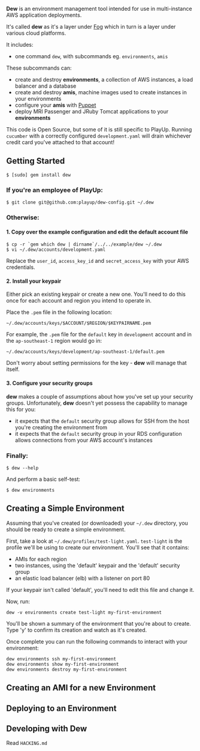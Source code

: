 **Dew** is an environment management tool intended for use in multi-instance AWS application deployments.

It's called **dew** as it's a layer under [Fog](http://fog.io) which in turn is a layer under various cloud platforms.

It includes:

  * one command `dew`, with subcommands eg. `environments`, `amis`
  
These subcommands can:

  * create and destroy **environments**, a collection of AWS instances, a load balancer and a database
  * create and destroy **amis**, machine images used to create instances in your environments
  * configure your **amis** with [Puppet](http://www.puppetlabs.com)
  * deploy MRI Passenger and JRuby Tomcat applications to your **environments**

This code is Open Source, but some of it is still specific to PlayUp. Running `cucumber` with a correctly configured `development.yaml` will drain whichever credit card you've attached to that account!

## Getting Started

    $ [sudo] gem install dew

### If you're an employee of PlayUp:

    $ git clone git@github.com:playup/dew-config.git ~/.dew

### Otherwise:

#### 1. Copy over the example configuration and edit the default account file

    $ cp -r `gem which dew | dirname`/../../example/dew ~/.dew
    $ vi ~/.dew/accounts/development.yaml
    
Replace the `user_id`, `access_key_id` and `secret_access_key` with your AWS credentials.

#### 2. Install your keypair

Either pick an existing keypair or create a new one. You'll need to do this once for each account and region you intend to operate in.

Place the `.pem` file in the following location:

    ~/.dew/accounts/keys/$ACCOUNT/$REGION/$KEYPAIRNAME.pem
    
For example, the `.pem` file for the `default` key in `development` account and in the `ap-southeast-1` region would go in:

    ~/.dew/accounts/keys/development/ap-southeast-1/default.pem

Don't worry about setting permissions for the key - **dew** will manage that itself.

#### 3. Configure your security groups

**dew** makes a couple of assumptions about how you've set up your security groups. Unfortunately, **dew** doesn't yet possess the capability to manage this for you:

  * it expects that the `default` security group allows for SSH from the host you're creating the environment from
  * it expects that the `default` security group in your RDS configuration allows connections from your AWS account's instances

### Finally:

    $ dew --help
    
And perform a basic self-test:

    $ dew environments

## Creating a Simple Environment

Assuming that you've created (or downloaded) your `~/.dew` directory, you should be ready to create a simple environment.

First, take a look at `~/.dew/profiles/test-light.yaml`. `test-light` is the profile we'll be using to create our environment. You'll see that it contains:

  * AMIs for each region
  * two instances, using the 'default' keypair and the 'default' security group
  * an elastic load balancer (elb) with a listener on port 80
  
If your keypair isn't called 'default', you'll need to edit this file and change it.

Now, run:

    dew -v environments create test-light my-first-environment
    
You'll be shown a summary of the environment that you're about to create. Type 'y' to confirm its creation and watch as it's created.

Once complete you can run the following commands to interact with your environment:

    dew environments ssh my-first-environment
    dew environments show my-first-environment
    dew environments destroy my-first-environment

## Creating an AMI for a new Environment

## Deploying to an Environment

## Developing with Dew

Read `HACKING.md`
